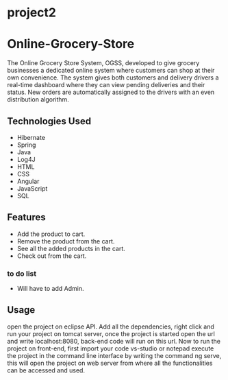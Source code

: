 # project2
# Online-Grocery-Store
The Online Grocery Store System, OGSS, developed to give grocery businesses a dedicated online system where customers can shop at their own convenience. The system gives both customers and delivery drivers a real-time dashboard where they can view pending deliveries and their status. New orders are automatically assigned to the drivers with an even distribution algorithm.

## Technologies Used
* Hibernate
* Spring
* Java
* Log4J
* HTML
* CSS
* Angular
* JavaScript
* SQL

## Features
* Add the product to cart.
* Remove the product from the cart.
* See all the added products in the cart.
* Check out from the cart.

### to do list
* Will have to add Admin.


## Usage
open the project on eclipse API. Add all the dependencies, right click and run your project on tomcat server, once the project is started open the url and write localhost:8080, back-end code will run on this url.
Now to run the project on front-end, first import your code vs-studio or notepad execute the project in the command line interface by writing the command ng serve, this will open the project on web server from where all the functionalities can be accessed and used.
